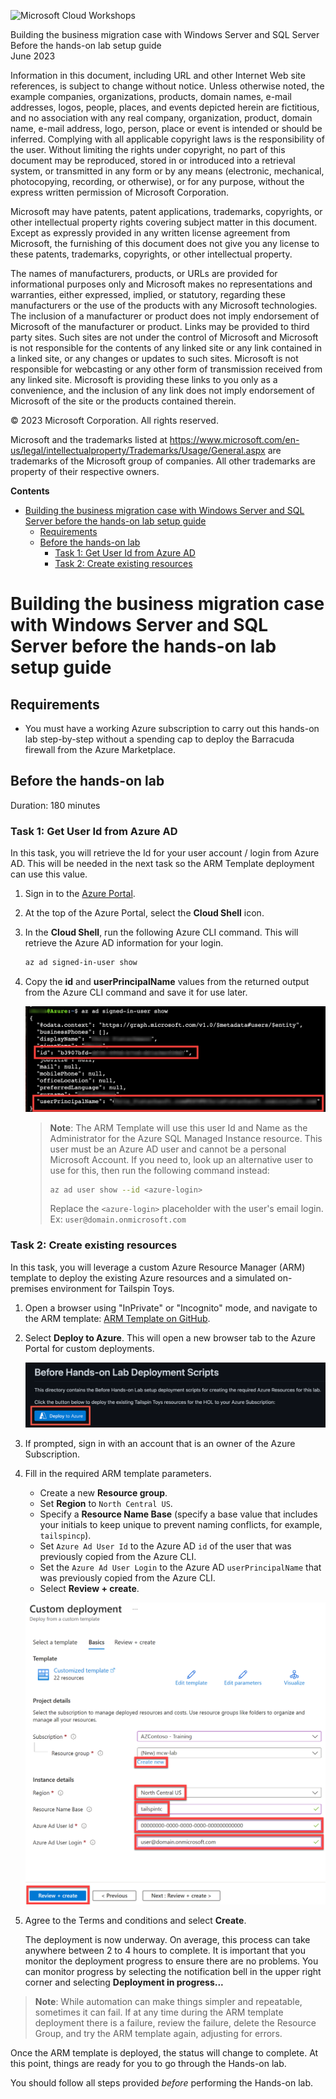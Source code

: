 ![](https://github.com/Microsoft/MCW-Template-Cloud-Workshop/raw/main/Media/ms-cloud-workshop.png "Microsoft Cloud Workshops")

<div class="MCWHeader1">
Building the business migration case with Windows Server and SQL Server
</div>

<div class="MCWHeader2">
Before the hands-on lab setup guide
</div>

<div class="MCWHeader3">
June 2023
</div>


Information in this document, including URL and other Internet Web site references, is subject to change without notice. Unless otherwise noted, the example companies, organizations, products, domain names, e-mail addresses, logos, people, places, and events depicted herein are fictitious, and no association with any real company, organization, product, domain name, e-mail address, logo, person, place or event is intended or should be inferred. Complying with all applicable copyright laws is the responsibility of the user. Without limiting the rights under copyright, no part of this document may be reproduced, stored in or introduced into a retrieval system, or transmitted in any form or by any means (electronic, mechanical, photocopying, recording, or otherwise), or for any purpose, without the express written permission of Microsoft Corporation.

Microsoft may have patents, patent applications, trademarks, copyrights, or other intellectual property rights covering subject matter in this document. Except as expressly provided in any written license agreement from Microsoft, the furnishing of this document does not give you any license to these patents, trademarks, copyrights, or other intellectual property.

The names of manufacturers, products, or URLs are provided for informational purposes only and Microsoft makes no representations and warranties, either expressed, implied, or statutory, regarding these manufacturers or the use of the products with any Microsoft technologies. The inclusion of a manufacturer or product does not imply endorsement of Microsoft of the manufacturer or product. Links may be provided to third party sites. Such sites are not under the control of Microsoft and Microsoft is not responsible for the contents of any linked site or any link contained in a linked site, or any changes or updates to such sites. Microsoft is not responsible for webcasting or any other form of transmission received from any linked site. Microsoft is providing these links to you only as a convenience, and the inclusion of any link does not imply endorsement of Microsoft of the site or the products contained therein.

© 2023 Microsoft Corporation. All rights reserved.

Microsoft and the trademarks listed at <https://www.microsoft.com/en-us/legal/intellectualproperty/Trademarks/Usage/General.aspx> are trademarks of the Microsoft group of companies. All other trademarks are property of their respective owners.

**Contents**

<!-- TOC -->

- [Building the business migration case with Windows Server and SQL Server before the hands-on lab setup guide](#building-the-business-migration-case-with-windows-server-and-sql-server-before-the-hands-on-lab-setup-guide)
    - [Requirements](#requirements)
    - [Before the hands-on lab](#before-the-hands-on-lab)
        - [Task 1: Get User Id from Azure AD](#task-1-get-user-id-from-azure-ad)
        - [Task 2: Create existing resources](#task-2-create-existing-resources)

<!-- /TOC -->

# Building the business migration case with Windows Server and SQL Server before the hands-on lab setup guide

## Requirements

- You must have a working Azure subscription to carry out this hands-on lab step-by-step without a spending cap to deploy the Barracuda firewall from the Azure Marketplace.

## Before the hands-on lab

Duration: 180 minutes

### Task 1: Get User Id from Azure AD

In this task, you will retrieve the Id for your user account / login from Azure AD. This will be needed in the next task so the ARM Template deployment can use this value.

1. Sign in to the [Azure Portal](https://portal.azure.com).

2. At the top of the Azure Portal, select the **Cloud Shell** icon.

3. In the **Cloud Shell**, run the following Azure CLI command. This will retrieve the Azure AD information for your login.

    ```bash
    az ad signed-in-user show
    ```

4. Copy the **id** and **userPrincipalName** values from the returned output from the Azure CLI command and save it for use later.

    ![Command-line with signed in users Id and Name from Azure AD are highlighted.](images/2022-12-06-00-35-58.png "Command-line with signed in users Id and Name from Azure AD are highlighted.")

    > **Note**: The ARM Template will use this user Id and Name as the Administrator for the Azure SQL Managed Instance resource. This user must be an Azure AD user and cannot be a personal Microsoft Account.
    > If you need to, look up an alternative user to use for this, then run the following command instead:
    > 
    > ```bash
    > az ad user show --id <azure-login>
    > ```
    > Replace the `<azure-login>` placeholder with the user's email login. Ex: `user@domain.onmicrosoft.com`

### Task 2: Create existing resources

In this task, you will leverage a custom Azure Resource Manager (ARM) template to deploy the existing Azure resources and a simulated on-premises environment for Tailspin Toys.

1. Open a browser using "InPrivate" or "Incognito" mode, and navigate to the ARM template: [ARM Template on GitHub](https://github.com/microsoft/MCW-Building-the-business-migration-case-with-Windows-Server-and-SQL-Server/tree/main/Hands-on%20lab/resources/deployment).

2. Select **Deploy to Azure**. This will open a new browser tab to the Azure Portal for custom deployments.

    ![GitHub page with Deploy to Azure button highlighted](images/before-hol-deploy-to-azure.png "Deploy to Azure")

3. If prompted, sign in with an account that is an owner of the Azure Subscription.

4. Fill in the required ARM template parameters.
    - Create a new **Resource group**.
    - Set **Region** to `North Central US`.
    - Specify a **Resource Name Base** (specify a base value that includes your initials to keep unique to prevent naming conflicts, for example, `tailspincp`).
    - Set `Azure Ad User Id` to the Azure AD `id` of the user that was previously copied from the Azure CLI.
    - Set the `Azure Ad User Login` to the Azure AD `userPrincipalName` that was previously copied from the Azure CLI.
    - Select **Review + create**.

    ![Azure Portal Create a new deployment standard window with entries to add all options needed to deploy the ARM template.](images/CustomDeployment-laststep.png "Fill in the required ARM template parameters")

5. Agree to the Terms and conditions and select **Create**.

    The deployment is now underway. On average, this process can take anywhere between 2 to 4 hours to complete. It is important that you monitor the deployment progress to ensure there are no problems. You can monitor progress by selecting the notification bell in the upper right corner and selecting **Deployment in progress...**

>**Note**: While automation can make things simpler and repeatable, sometimes it can fail. If at any time during the ARM template deployment there is a failure, review the failure, delete the Resource Group, and try the ARM template again, adjusting for errors.

Once the ARM template is deployed, the status will change to complete. At this point, things are ready for you to go through the Hands-on lab.

You should follow all steps provided *before* performing the Hands-on lab.
